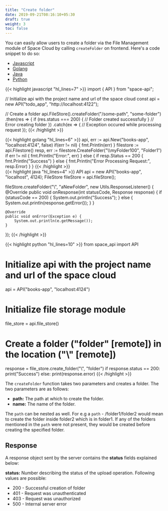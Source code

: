 ```yaml
---
title: "Create folder"
date: 2019-09-21T08:16:10+05:30
draft: true
weight: 3
toc: false
---
```


You can easily allow users to create a folder via the File Management module of Space Cloud by calling `createFolder` on frontend. Here's a code snippet to do so:

 <div class="row tabs-wrapper">
  <div class="col s12" style="padding:0">
    <ul class="tabs">
      <li class="tab col s2"><a class="active" href="#create-folder-js">Javascript</a></li>
      <li class="tab col s2"><a href="#create-folder-golang">Golang</a></li>
      <li class="tab col s2"><a href="#create-folder-java">Java</a></li>
      <li class="tab col s2"><a href="#create-folder-python">Python</a></li>
    </ul>
  </div>
  <div id="create-folder-js" class="col s12" style="padding:0">
{{< highlight javascript "hl_lines=7" >}}
import { API } from "space-api";

// Initialize api with the project name and url of the space cloud
const api = new API("todo_app", "http://localhost:4122");

// Create a folder
api.FileStore().createFolder("/some-path", "some-folder")
  .then(res => {
    if (res.status === 200) {
      // Folder created successfully
    }
    // Error creating folder
  })
  .catch(ex => {
    // Exception occured while processing request
  });
{{< /highlight >}}   
  </div>
  <div id="create-folder-golang" class="col s12" style="padding:0">
{{< highlight golang "hl_lines=6" >}}
api, err := api.New("books-app", "localhost:4124", false)
if(err != nil) {
  fmt.Println(err)
}
filestore := api.Filestore()
resp, err := filestore.CreateFolder("\\myFolder100", "Folder1")
if err != nil {
  fmt.Println("Error:", err)
} else {
  if resp.Status == 200 {
    fmt.Println("Success")
  } else {
    fmt.Println("Error Processing Request:", resp.Error)
  }
}
{{< /highlight >}}   
  </div>
  <div id="create-folder-java" class="col s12" style="padding:0">
{{< highlight java "hl_lines=4" >}}
API api = new API("books-app", "localhost", 4124);
FileStore fileStore = api.fileStore();

fileStore.createFolder("\\", "aNewFolder", new Utils.ResponseListener() {
    @Override
    public void onResponse(int statusCode, Response response) {
        if (statusCode == 200) {
          System.out.println("Success");
        } else {
          System.out.println(response.getError());
        }
    }

    @Override
    public void onError(Exception e) {
        System.out.println(e.getMessage());
    }
});
{{< /highlight >}}   
  </div>
 <div id="create-folder-python" class="col s12" style="padding:0">
{{< highlight python "hl_lines=10" >}}
from space_api import API

# Initialize api with the project name and url of the space cloud
api = API("books-app", "localhost:4124")

# Initialize file storage module
file_store = api.file_store()

# Create a folder ("folder" [remote]) in the location ("\\" [remote])
response = file_store.create_folder("\\", "folder")
if response.status == 200:
    print("Success")
else:
    print(response.error)
{{< /highlight >}}  
  </div>
</div>

The `createFolder` function takes two parameters and creates a folder. The two parameters are as follows:

- **path:** The path at which to create the folder.
- **name:** The name of the folder.

The `path` can be nested as well. For e.g a `path` - /folder1/folder2 would mean to create the folder inside folder2 which is in folder1. If any of the folders mentioned in the `path` were not present, they would be created before creating the specified folder.

## Response

A response object sent by the server contains the **status** fields explained below:

**status:** Number describing the status of the upload operation. Following values are possible:

- 200 - Successful creation of folder
- 401 - Request was unauthenticated
- 403 - Request was unauthorized
- 500 - Internal server error